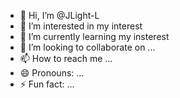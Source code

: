 - 👋 Hi, I’m @JLight-L
- 👀 I’m interested in my interest
- 🌱 I’m currently learning my insterest
- 💞️ I’m looking to collaborate on ...
- 📫 How to reach me ...
- 😄 Pronouns: ...
- ⚡ Fun fact: ...

<!---
JLight-L/JLight-L is a ✨ special ✨ repository because its `README.md` (this file) appears on your GitHub profile.
You can click the Preview link to take a look at your changes.
--->
